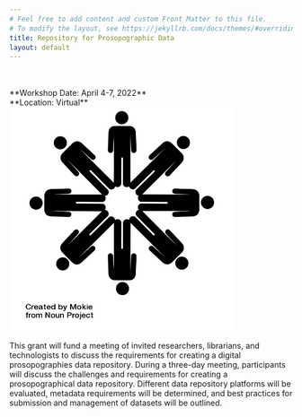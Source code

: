 ```yaml
---
# Feel free to add content and custom Front Matter to this file.
# To modify the layout, see https://jekyllrb.com/docs/themes/#overriding-theme-defaults
title: Repository for Prosopographic Data
layout: default
---
```

<br/>
<br/>
**Workshop Date: April 4-7, 2022**<br/>
**Location: Virtual**

<img src="assets/images/noun_networking_662138.png" alt="networking by Mokie from the Noun Project" width="400px" height="400px" class="centered">

This grant will fund a meeting of invited researchers, librarians, and technologists to discuss the requirements for creating a digital prosopographies data repository. During a three-day meeting, participants will discuss the challenges and requirements for creating a prosopographical data repository. Different data repository platforms will be evaluated, metadata requirements will be determined, and best practices for submission and management of datasets will be outlined.








